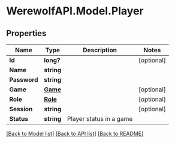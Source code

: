 # WerewolfAPI.Model.Player
## Properties

Name | Type | Description | Notes
------------ | ------------- | ------------- | -------------
**Id** | **long?** |  | [optional] 
**Name** | **string** |  | 
**Password** | **string** |  | 
**Game** | [**Game**](Game.md) |  | [optional] 
**Role** | [**Role**](Role.md) |  | [optional] 
**Session** | **string** |  | [optional] 
**Status** | **string** | Player status in a game | 

[[Back to Model list]](../README.md#documentation-for-models) [[Back to API list]](../README.md#documentation-for-api-endpoints) [[Back to README]](../README.md)

